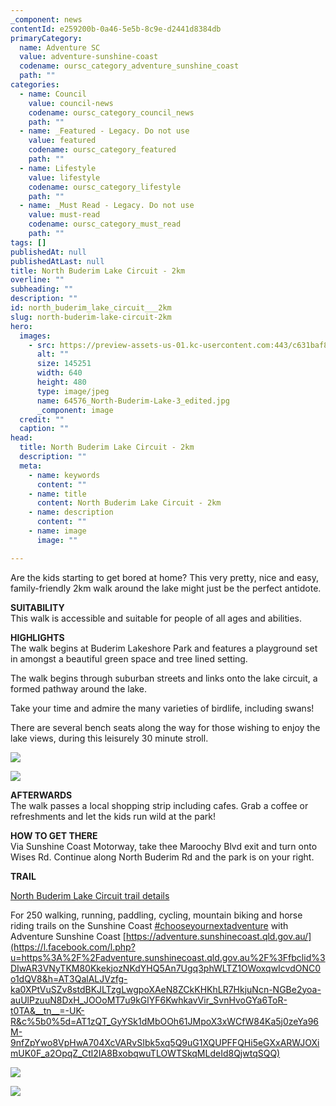 ```yaml
---
_component: news
contentId: e259200b-0a46-5e5b-8c9e-d2441d8384db
primaryCategory:
  name: Adventure SC
  value: adventure-sunshine-coast
  codename: oursc_category_adventure_sunshine_coast
  path: ""
categories:
  - name: Council
    value: council-news
    codename: oursc_category_council_news
    path: ""
  - name: _Featured - Legacy. Do not use
    value: featured
    codename: oursc_category_featured
    path: ""
  - name: Lifestyle
    value: lifestyle
    codename: oursc_category_lifestyle
    path: ""
  - name: _Must Read - Legacy. Do not use
    value: must-read
    codename: oursc_category_must_read
    path: ""
tags: []
publishedAt: null
publishedAtLast: null
title: North Buderim Lake Circuit - 2km
overline: ""
subheading: ""
description: ""
id: north_buderim_lake_circuit___2km
slug: north-buderim-lake-circuit-2km
hero:
  images:
    - src: https://preview-assets-us-01.kc-usercontent.com:443/c631baf8-1b46-001f-580c-d0001b68b4a8/5be7bb82-300d-405c-9bc9-0da394f1fcbc/64576_North-Buderim-Lake-3_edited.jpg
      alt: ""
      size: 145251
      width: 640
      height: 480
      type: image/jpeg
      name: 64576_North-Buderim-Lake-3_edited.jpg
      _component: image
  credit: ""
  caption: ""
head:
  title: North Buderim Lake Circuit - 2km
  description: ""
  meta:
    - name: keywords
      content: ""
    - name: title
      content: North Buderim Lake Circuit - 2km
    - name: description
      content: ""
    - name: image
      image: ""

---
```

Are the kids starting to get bored at home? This very pretty, nice and easy, family-friendly 2km walk around the lake might just be the perfect antidote.

**SUITABILITY**\
This walk is accessible and suitable for people of all ages and abilities.

**HIGHLIGHTS**\
The walk begins at Buderim Lakeshore Park and features a playground set in amongst a beautiful green space and tree lined setting.

The walk begins through suburban streets and links onto the lake circuit, a formed pathway around the lake.

Take your time and admire the many varieties of birdlife, including swans!

There are several bench seats along the way for those wishing to enjoy the lake views, during this leisurely 30 minute stroll.

![](https://preview-assets-us-01.kc-usercontent.com:443/c631baf8-1b46-001f-580c-d0001b68b4a8/1401f88d-0e95-4b61-baf9-2983744fef44/64576_North-Buderim-Lake-2_edited-1.jpg)

![](https://preview-assets-us-01.kc-usercontent.com:443/c631baf8-1b46-001f-580c-d0001b68b4a8/a88825f0-89bf-423e-a166-faa6b208a5b8/64576_North-Buderim-Park_edited-1.jpg)

**AFTERWARDS**\
The walk passes a local shopping strip including cafes. Grab a coffee or refreshments and let the kids run wild at the park!

**HOW TO GET THERE**\
Via Sunshine Coast Motorway, take thee Maroochy Blvd exit and turn onto Wises Rd. Continue along North Buderim Rd and the park is on your right.

**TRAIL**

[North Buderim Lake Circuit trail details](https://bit.ly/3VNkmfC)


For 250 walking, running, paddling, cycling, mountain biking and horse riding trails on the Sunshine Coast [#chooseyournextadventure](https://www.facebook.com/hashtag/chooseyournextadventure?__eep__=6&__cft__%5b0%5d=AZWl5KIRXf4r3eBN0roM_5-kvHmgmXSaKD-0oIge5jm0pwaMYo-RcvMlv62LZLP7ZBnmhBhYjRVeVoc7PssUlVpr5JbyUpPK1xo4R5L_F5YUMmyVPF7YSRNLpharrOyb-2A&__tn__=*NK-R)
&#x20;with Adventure Sunshine Coast [https://adventure.sunshinecoast.qld.gov.au/](https://l.facebook.com/l.php?u=https%3A%2F%2Fadventure.sunshinecoast.qld.gov.au%2F%3Ffbclid%3DIwAR3VNyTKM80KkekjozNKdYHQ5An7Ugq3phWLTZ1OWoxqwIcvdONC0o1dQV8&h=AT3QalALJVzfg-ka0XPtVuSZv8stdBKJLTzgLwgpoXAeN8ZCkKHKhLR7HkjuNcn-NGBe2yoa-auUlPzuuN8DxH_JOOoMT7u9kGlYF6KwhkavVir_SvnHvoGYa6ToR-t0TA&__tn__=-UK-R&c%5b0%5d=AT1zQT_GyYSk1dMbOOh61JMpoX3xWCfW84Ka5j0zeYa96M-9nfZpYwo8VpHwA704XcVARvSIbk5xq5Q9uG1XQUPFFQHi5eGXxARWJOXimUK0F_a2OpqZ_Ctl2IA8BxobqwuTLOWTSkqMLdeId8QjwtqSQQ)


![](https://preview-assets-us-01.kc-usercontent.com:443/c631baf8-1b46-001f-580c-d0001b68b4a8/3ec5b4bf-6d18-4728-8cc7-383eadf1fa81/64576_North-Buderim-Lakejpg_edited.jpg)

![](https://preview-assets-us-01.kc-usercontent.com:443/c631baf8-1b46-001f-580c-d0001b68b4a8/8abdae8b-7225-4dd6-82b8-3c0d3ec5fe64/Capture-1024x854.png)
